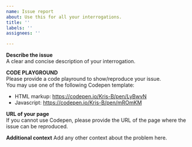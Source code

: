 ```yaml
---
name: Issue report
about: Use this for all your interrogations.
title: ''
labels: ''
assignees: ''

---
```


**Describe the issue**  
A clear and concise description of your interrogation.

**CODE PLAYGROUND**  
Please provide a code playround to show/reproduce your issue.  
You may use one of the following Codepen template:
- HTML markup: https://codepen.io/Kris-B/pen/LyBwvN
- Javascript: https://codepen.io/Kris-B/pen/mROmKM


**URL of your page**  
If you cannot use Codepen, please provide the URL of the page where the issue can be reproduced.


**Additional context**
Add any other context about the problem here.
